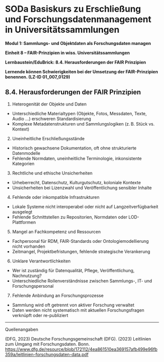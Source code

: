 <!--

-->

# SODa Basiskurs zu Erschließung und Forschungsdatenmanagement in Universitätssammlungen

**Modul 1: Sammlungs- und Objektdaten als Forschungsdaten managen**

**Einheit 8 –  FAIR-Prinzipien in wiss. Universitätssammlungen**

**Lernbaustein/EduBrick: 8.4. Herausforderungen der FAIR Prinzipien**

**Lernende können Schwierigkeiten bei der Umsetzung der FAIR-Prinzipien benennen. (LZ-ID 01\_007\_0129)**


## 8.4. Herausforderungen der FAIR Prinzipien

1. Heterogenität der Objekte und Daten
  * Unterschiedliche Materialtypen (Objekte, Fotos, Messdaten, Texte, Audio …) erschweren Standardisierung
  * Komplexe Metadatenstrukturen und Sammlungslogiken (z. B. Stück vs. Kontext)

2. Uneinheitliche Erschließungsstände
  * Historisch gewachsene Dokumentation, oft ohne strukturierte Datenmodelle
  * Fehlende Normdaten, uneinheitliche Terminologie, inkonsistente Kategorien

3. Rechtliche und ethische Unsicherheiten
  * Urheberrecht, Datenschutz, Kulturgutschutz, koloniale Kontexte
  * Unsicherheiten bei Lizenzwahl und Veröffentlichung sensibler Inhalte

4. Fehlende oder inkompatible Infrastrukturen
  * Lokale Systeme nicht interoperabel oder nicht auf Langzeitverfügbarkeit ausgelegt
  * Fehlende Schnittstellen zu Repositorien, Normdaten oder LOD-Plattformen

5. Mangel an Fachkompetenz und Ressourcen
  * Fachpersonal für RDM, FAIR-Standards oder Ontologiemodellierung nicht vorhanden
  * Zeitmangel, Projektbefristungen, fehlende strategische Verankerung

6. Unklare Verantwortlichkeiten
  * Wer ist zuständig für Datenqualität, Pflege, Veröffentlichung, Nachnutzung?
  * Unterschiedliche Rollenverständnisse zwischen Sammlungs-, IT- und Forschungspersonal

7. Fehlende Anbindung an Forschungsprozesse
  * Sammlung wird oft getrennt von aktiver Forschung verwaltet
  * Daten werden nicht systematisch mit aktuellen Forschungsfragen verknüpft oder re-publiziert


-----------
Quellenangaben

(DFG, 2023) Deutsche Forschungsgemeinschaft (DFG). (2023) Leitlinien zum Umgang mit Forschungsdaten. Bonn. https://www.dfg.de/resource/blob/172112/4ea861510ea369157afb499e96fb359a/leitlinien-forschungsdaten-data.pdf

